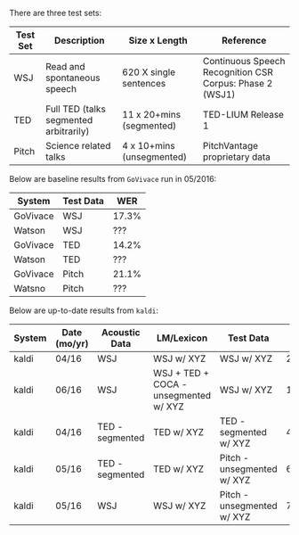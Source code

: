 There are three test sets:

Test Set | Description | Size x Length | Reference
---|---|---|---
WSJ | Read and spontaneous speech |  620 X single sentences | Continuous Speech Recognition CSR Corpus: Phase 2 (WSJ1)
TED | Full TED (talks segmented arbitrarily) | 11 x 20+mins (segmented) | TED-LIUM Release 1
Pitch | Science related talks | 4 x 10+mins (unsegmented) | PitchVantage proprietary data

Below are baseline results from `GoVivace` run in 05/2016:

System | Test Data | WER
|---|---|---
GoVivace | WSJ | 17.3%
Watson | WSJ | ???
GoVivace | TED | 14.2%
Watson | TED | ???
GoVivace | Pitch | 21.1%
Watsno | Pitch | ???


Below are up-to-date results from `kaldi`:

System | Date (mo/yr) | Acoustic Data | LM/Lexicon | Test Data | WER
---|---|---|---|---|---
kaldi | 04/16 | WSJ | WSJ w/ XYZ | WSJ w/ XYZ | 20.02%
kaldi | 06/16 | WSJ | WSJ + TED + COCA - unsegmented w/ XYZ | WSJ w/ XYZ | 17.08%
kaldi | 04/16 | TED - segmented | TED w/ XYZ | TED - segmented w/ XYZ | 41.46%
kaldi | 05/16 | TED - segmented | TED w/ XYZ | Pitch - unsegmented w/ XYZ | 63.3%
kaldi | 05/16 | WSJ | WSJ w/ XYZ | Pitch - unsegmented w/ XYZ | 75.9%